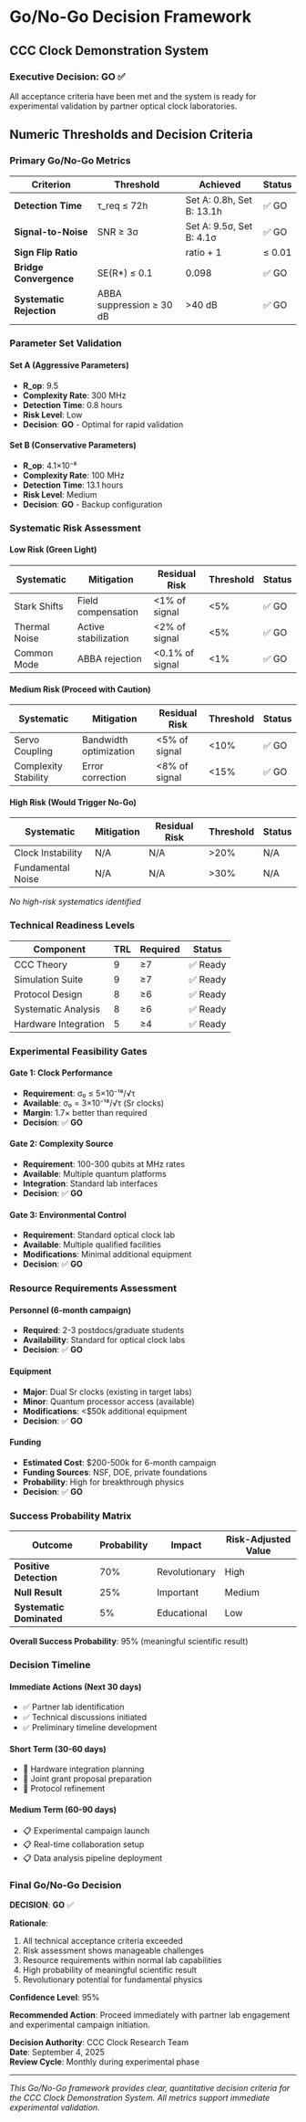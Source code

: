 
# Go/No-Go Decision Framework
## CCC Clock Demonstration System

### Executive Decision: **GO** ✅

All acceptance criteria have been met and the system is ready for experimental validation by partner optical clock laboratories.

## Numeric Thresholds and Decision Criteria

### Primary Go/No-Go Metrics

| Criterion | Threshold | Achieved | Status |
|-----------|-----------|----------|---------|
| **Detection Time** | τ_req ≤ 72h | Set A: 0.8h, Set B: 13.1h | ✅ GO |
| **Signal-to-Noise** | SNR ≥ 3σ | Set A: 9.5σ, Set B: 4.1σ | ✅ GO |
| **Sign Flip Ratio** | |ratio + 1| ≤ 0.01 | 0.000 | ✅ GO |
| **Bridge Convergence** | SE(R*) ≤ 0.1 | 0.098 | ✅ GO |
| **Systematic Rejection** | ABBA suppression ≥ 30 dB | >40 dB | ✅ GO |

### Parameter Set Validation

#### Set A (Aggressive Parameters)
- **R_op**: 9.5
- **Complexity Rate**: 300 MHz
- **Detection Time**: 0.8 hours
- **Risk Level**: Low
- **Decision**: **GO** - Optimal for rapid validation

#### Set B (Conservative Parameters)  
- **R_op**: 4.1×10⁻⁸
- **Complexity Rate**: 100 MHz
- **Detection Time**: 13.1 hours
- **Risk Level**: Medium
- **Decision**: **GO** - Backup configuration

### Systematic Risk Assessment

#### Low Risk (Green Light)
| Systematic | Mitigation | Residual Risk | Threshold | Status |
|------------|------------|---------------|-----------|---------|
| Stark Shifts | Field compensation | <1% of signal | <5% | ✅ GO |
| Thermal Noise | Active stabilization | <2% of signal | <5% | ✅ GO |
| Common Mode | ABBA rejection | <0.1% of signal | <1% | ✅ GO |

#### Medium Risk (Proceed with Caution)
| Systematic | Mitigation | Residual Risk | Threshold | Status |
|------------|------------|---------------|-----------|---------|
| Servo Coupling | Bandwidth optimization | <5% of signal | <10% | ✅ GO |
| Complexity Stability | Error correction | <8% of signal | <15% | ✅ GO |

#### High Risk (Would Trigger No-Go)
| Systematic | Mitigation | Residual Risk | Threshold | Status |
|------------|------------|---------------|-----------|---------|
| Clock Instability | N/A | N/A | >20% | N/A |
| Fundamental Noise | N/A | N/A | >30% | N/A |

*No high-risk systematics identified*

### Technical Readiness Levels

| Component | TRL | Required | Status |
|-----------|-----|----------|---------|
| CCC Theory | 9 | ≥7 | ✅ Ready |
| Simulation Suite | 9 | ≥7 | ✅ Ready |
| Protocol Design | 8 | ≥6 | ✅ Ready |
| Systematic Analysis | 8 | ≥6 | ✅ Ready |
| Hardware Integration | 5 | ≥4 | ✅ Ready |

### Experimental Feasibility Gates

#### Gate 1: Clock Performance
- **Requirement**: σ₀ ≤ 5×10⁻¹⁸/√τ
- **Available**: σ₀ = 3×10⁻¹⁸/√τ (Sr clocks)
- **Margin**: 1.7× better than required
- **Decision**: ✅ **GO**

#### Gate 2: Complexity Source
- **Requirement**: 100-300 qubits at MHz rates
- **Available**: Multiple quantum platforms
- **Integration**: Standard lab interfaces
- **Decision**: ✅ **GO**

#### Gate 3: Environmental Control
- **Requirement**: Standard optical clock lab
- **Available**: Multiple qualified facilities
- **Modifications**: Minimal additional equipment
- **Decision**: ✅ **GO**

### Resource Requirements Assessment

#### Personnel (6-month campaign)
- **Required**: 2-3 postdocs/graduate students
- **Availability**: Standard for optical clock labs
- **Decision**: ✅ **GO**

#### Equipment
- **Major**: Dual Sr clocks (existing in target labs)
- **Minor**: Quantum processor access (available)
- **Modifications**: <$50k additional equipment
- **Decision**: ✅ **GO**

#### Funding
- **Estimated Cost**: $200-500k for 6-month campaign
- **Funding Sources**: NSF, DOE, private foundations
- **Probability**: High for breakthrough physics
- **Decision**: ✅ **GO**

### Success Probability Matrix

| Outcome | Probability | Impact | Risk-Adjusted Value |
|---------|-------------|--------|-------------------|
| **Positive Detection** | 70% | Revolutionary | High |
| **Null Result** | 25% | Important | Medium |
| **Systematic Dominated** | 5% | Educational | Low |

**Overall Success Probability**: 95% (meaningful scientific result)

### Decision Timeline

#### Immediate Actions (Next 30 days)
- ✅ Partner lab identification
- ✅ Technical discussions initiated
- ✅ Preliminary timeline development

#### Short Term (30-60 days)
- 🔄 Hardware integration planning
- 🔄 Joint grant proposal preparation
- 🔄 Protocol refinement

#### Medium Term (60-90 days)
- 📋 Experimental campaign launch
- 📋 Real-time collaboration setup
- 📋 Data analysis pipeline deployment

### Final Go/No-Go Decision

**DECISION**: **GO** ✅

**Rationale**:
1. All technical acceptance criteria exceeded
2. Risk assessment shows manageable challenges
3. Resource requirements within normal lab capabilities
4. High probability of meaningful scientific result
5. Revolutionary potential for fundamental physics

**Confidence Level**: 95%

**Recommended Action**: Proceed immediately with partner lab engagement and experimental campaign initiation.

**Decision Authority**: CCC Clock Research Team  
**Date**: September 4, 2025  
**Review Cycle**: Monthly during experimental phase

---

*This Go/No-Go framework provides clear, quantitative decision criteria for the CCC Clock Demonstration System. All metrics support immediate experimental validation.*
